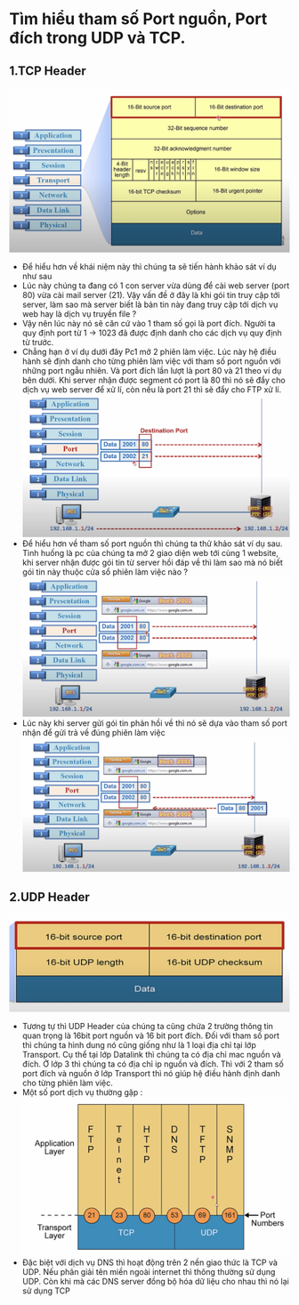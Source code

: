 # Tìm hiểu tham số Port nguồn, Port đích trong UDP và TCP.

## 1.TCP Header
![Alt text](<Screenshot 2023-09-05 at 11.25.33.png>)
-   Để hiểu hơn về khái niệm này thì chúng ta sẽ tiến hành khảo sát ví dụ như sau
-   Lúc này chúng ta đang có 1 con server vừa dùng để cài web server (port 80) vừa cài mail server (21). Vậy vấn đề ở đây là khi gói tin truy cập tới server, làm sao mà server biết là bản tin này đang truy cập tới dịch vụ web hay là dịch vụ truyền file ?
-   Vậy nên lúc này nó sẽ căn cứ vào 1 tham số gọi là port đích. Người ta quy định port từ 1 -> 1023 đã được định danh cho các dịch vụ quy định từ trước. 
-   Chẳng hạn ở ví dụ dưới đây Pc1 mở 2 phiên làm việc. Lúc này hệ điều hành sẽ định danh cho từng phiên làm việc với tham số port nguồn với những port ngẫu nhiên. Và port đích lần lượt là port 80 và 21 theo ví dụ bên dưới. Khi server nhận được segment có port là 80 thì nó sẽ đẩy cho dịch vụ web server để xử lí, còn nếu là port 21 thì sẽ đẩy cho FTP xử lí.
![Alt text](<Screenshot 2023-09-06 at 07.43.31.png>)
-   Để hiểu hơn về tham số port nguồn thì chúng ta thử khảo sát ví dụ sau. Tình huống là pc của chúng ta mở 2 giao diện web tới cùng 1 website, khi server nhận được gói tin từ server hồi đáp về thì làm sao mà nó biết gói tin này thuộc cửa sổ phiên làm việc nào ? 
![Alt text](<Screenshot 2023-09-06 at 07.46.37.png>)
-    Lúc này khi server gửi gói tin phản hồi về thì nó sẽ dựa vào tham số port nhận để gửi trả về đúng phiên làm việc
![Alt text](<Screenshot 2023-09-06 at 07.47.40.png>)

## 2.UDP Header
![Alt text](<Screenshot 2023-09-06 at 07.51.31.png>)
-   Tương tự thì UDP Header của chúng ta cũng chứa 2 trường thông tin quan trọng là 16bit port nguồn và 16 bit port đích. Đối với tham số port thì chúng ta hình dung nó cũng giống như là 1 loại địa chỉ tại lớp Transport. Cụ thể tại lớp Datalink thì chúng ta có địa chỉ mac nguồn và đích. Ở lớp 3 thì chúng ta có địa chỉ ip nguồn và đích. Thì với 2 tham số port đích và nguồn ở lớp Transport thì nó giúp hệ điều hành định danh cho từng phiên làm việc.  
-   Một số port dịch vụ thường gặp :
![Alt text](<Screenshot 2023-09-06 at 07.53.47.png>)
- Đặc biệt với dịch vụ DNS thì hoạt động trên 2 nền giao thức là TCP và UDP. Nếu phân giải tên miền ngoài internet thì thông thường sử dụng UDP. Còn khi mà các DNS server đồng bộ hóa dữ liệu cho nhau thì nó lại sử dụng TCP 